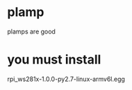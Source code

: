 plamp
=====

plamps are good



you must install
===============
rpi_ws281x-1.0.0-py2.7-linux-armv6l.egg
